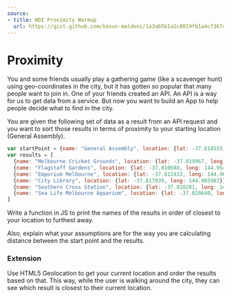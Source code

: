```yaml
---
source:
- title: WDI Proximity Warmup
  url: https://gist.github.com/kasun-maldeni/1a3a65b1a2c8019fb1a4cf367ada4870
---
```


# Proximity

You and some friends usually play a gathering game (like a scavenger hunt) using
geo-coordinates in the city, but it has gotten so popular that many people want
to join in. One of your friends created an API. An API is a way for us to get
data from a service. But now you want to build an App to help people decide what
to find in the city.

You are given the following set of data as a result from an API request and you
want to sort those results in terms of proximity to your starting location
(General Assembly).

```javascript
var startPoint = {name: "General Assembly", location: {lat: -37.818555, long: 144.959076}}
var results = [
  {name: "Melbourne Cricket Grounds", location: {lat: -37.819967, long: 144.983449}},
  {name: "Flagstaff Gardens", location: {lat: -37.810680, long: 144.954352}},
  {name: "Emporium Melbourne", location: {lat: -37.812433, long: 144.963787}},
  {name: "City Library", location: {lat: -37.817039, long: 144.965983}},
  {name: "Southern Cross Station", location: {lat: -37.818281, long: 144.952776}},
  {name: "Sea Life Melbourne Aquarium", location: {lat: -37.820640, long: 144.958325}}
]
```

Write a function in JS to print the names of the results in order of closest to
your location to furthest away.

Also, explain what your assumptions are for the way you are calculating distance
between the start point and the results.

### Extension

Use HTML5 Geolocation to get your current location and order the results based
on that. This way, while the user is walking around the city, they can see which
result is closest to their current location.
